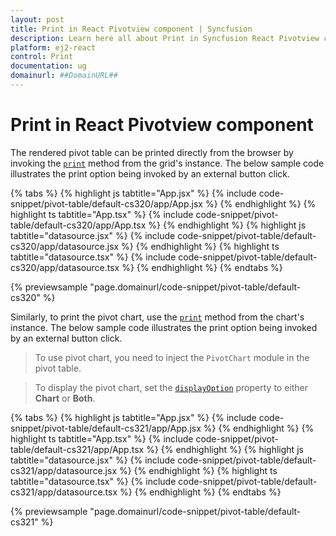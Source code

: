 ```yaml
---
layout: post
title: Print in React Pivotview component | Syncfusion
description: Learn here all about Print in Syncfusion React Pivotview component of Syncfusion Essential JS 2 and more.
platform: ej2-react
control: Print 
documentation: ug
domainurl: ##DomainURL##
---
```


# Print in React Pivotview component

The rendered pivot table can be printed directly from the browser by invoking the [`print`](https://ej2.syncfusion.com/react/documentation/api/grid/#print) method from the grid's instance. The below sample code illustrates the print option being invoked by an external button click.

{% tabs %}
{% highlight js tabtitle="App.jsx" %}
{% include code-snippet/pivot-table/default-cs320/app/App.jsx %}
{% endhighlight %}
{% highlight ts tabtitle="App.tsx" %}
{% include code-snippet/pivot-table/default-cs320/app/App.tsx %}
{% endhighlight %}
{% highlight js tabtitle="datasource.jsx" %}
{% include code-snippet/pivot-table/default-cs320/app/datasource.jsx %}
{% endhighlight %}
{% highlight ts tabtitle="datasource.tsx" %}
{% include code-snippet/pivot-table/default-cs320/app/datasource.tsx %}
{% endhighlight %}
{% endtabs %}

 {% previewsample "page.domainurl/code-snippet/pivot-table/default-cs320" %}

Similarly, to print the pivot chart, use the [`print`](https://ej2.syncfusion.com/react/documentation/api/chart/#print) method from the chart's instance. The below sample code illustrates the print option being invoked by an external button click.

> To use pivot chart, you need to inject the `PivotChart` module in the pivot table.

> To display the pivot chart, set the [`displayOption`](https://ej2.syncfusion.com/react/documentation/api/pivotview/#displayoption) property to either **Chart** or **Both**. 

{% tabs %}
{% highlight js tabtitle="App.jsx" %}
{% include code-snippet/pivot-table/default-cs321/app/App.jsx %}
{% endhighlight %}
{% highlight ts tabtitle="App.tsx" %}
{% include code-snippet/pivot-table/default-cs321/app/App.tsx %}
{% endhighlight %}
{% highlight js tabtitle="datasource.jsx" %}
{% include code-snippet/pivot-table/default-cs321/app/datasource.jsx %}
{% endhighlight %}
{% highlight ts tabtitle="datasource.tsx" %}
{% include code-snippet/pivot-table/default-cs321/app/datasource.tsx %}
{% endhighlight %}
{% endtabs %}

 {% previewsample "page.domainurl/code-snippet/pivot-table/default-cs321" %}